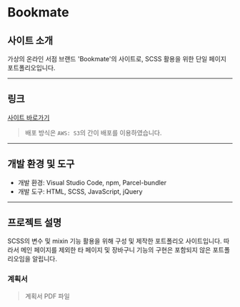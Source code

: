# Bookmate

## 사이트 소개
가상의 온라인 서점 브랜드 'Bookmate'의 사이트로, SCSS 활용을 위한 단일 페이지 포트폴리오입니다.

* * *

## 링크
[사이트 바로가기](http://smins-scssstudy-bookmate.s3-website.ap-northeast-2.amazonaws.com)
> 배포 방식은 `AWS: S3`의 간이 배포를 이용하였습니다.

* * *

## 개발 환경 및 도구
- 개발 환경: Visual Studio Code, npm, Parcel-bundler
- 개발 도구: HTML, SCSS, JavaScript, jQuery

* * *

## 프로젝트 설명
SCSS의 변수 및 mixin 기능 활용을 위해 구성 및 제작한 포트폴리오 사이트입니다. 따라서 메인 페이지를 제외한 타 페이지 및 장바구니 기능의 구현은 포함되지 않은 포트폴리오임을 알립니다.

### 계획서
> 계획서 PDF 파일

### 